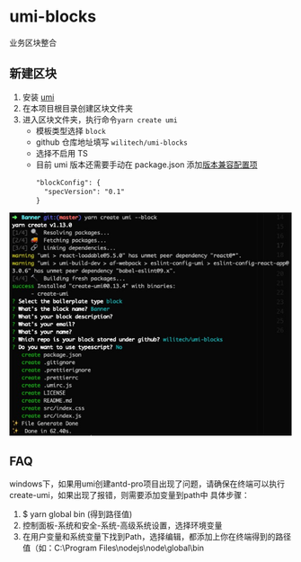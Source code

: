 # umi-blocks
业务区块整合

## 新建区块

1. 安装 [umi](https://umijs.org/zh/guide/getting-started.html#%E7%8E%AF%E5%A2%83%E5%87%86%E5%A4%87)
2. 在本项目根目录创建区块文件夹
3. 进入区块文件夹，执行命令`yarn create umi`
    * 模板类型选择 `block`
    * github 仓库地址填写 `wilitech/umi-blocks`
    * 选择不启用 TS
    * 目前 umi 版本还需要手动在 package.json 添加[版本兼容配置项](https://github.com/umijs/umi/pull/2367)
      ```
      "blockConfig": {
        "specVersion": "0.1"
      }
      ```

![](./screenshots/1.jpg)


## FAQ
windows下，如果用umi创建antd-pro项目出现了问题，请确保在终端可以执行create-umi，如果出现了报错，则需要添加变量到path中
具体步骤：
1. $ yarn global bin (得到路径值)
2. 控制面板-系统和安全-系统-高级系统设置，选择环境变量
3. 在用户变量和系统变量下找到Path，选择编辑，都添加上你在终端得到的路径值（如：C:\Program Files\nodejs\node\global\bin
